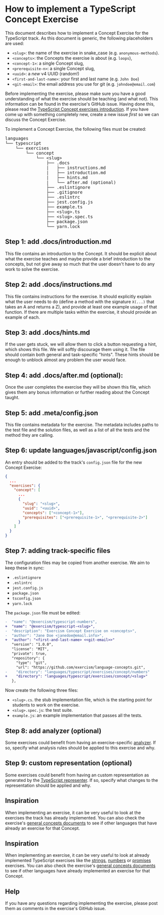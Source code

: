 # How to implement a TypeScript Concept Exercise

This document describes how to implement a Concept Exercise for the TypeScript track. As this document is generic, the following placeholders are used:

- `<slug>`: the name of the exercise in snake_case (e.g. `anonymous-methods`).
- `<concepts>`: the Concepts the exercise is about (e.g. `loops`),
- `<concept-1>`: a single Concept slug,
- `<prerequisite-n>`: a single Concept slug,
- `<uuid>`: a _new_ v4 UUID (random!)
- `<first-and-last-name>`: your first and last name (e.g. `John Doe`)
- `<git-email>`: the email address you use for git (e.g. `johndoe@email.com`)

Before implementing the exercise, please make sure you have a good understanding of what the exercise should be teaching (and what not). This information can be found in the exercise's GitHub issue. Having done this, please read the [TypeScript Concept exercises introduction][concept-exercises]. If you have come up with something completely new, create a new issue _first_ so we can discuss the Concept Exercise.

To implement a Concept Exercise, the following files must be created:

<pre>
languages
└── typescript
    └── exercises
        └── concept
            └── &lt;slug&gt;
                ├── .docs
                |   ├── instructions.md
                |   ├── introduction.md
                |   ├── hints.md
                |   └── after.md (optional)
                ├── .eslintignore
                ├── .gitignore
                ├── .eslintrc
                ├── jest.config.js
                ├── example.ts
                ├── &lt;slug&gt;.ts
                ├── &lt;slug&gt;.spec.ts
                ├── package.json
                └── yarn.lock
</pre>

## Step 1: add .docs/introduction.md

This file contains an introduction to the Concept. It should be explicit about what the exercise teaches and maybe provide a brief introduction to the concepts, but not give away so much that the user doesn't have to do any work to solve the exercise.

## Step 2: add .docs/instructions.md

This file contains instructions for the exercise. It should explicitly explain what the user needs to do (define a method with the signature `X(...)` that takes an A and returns a Z), and provide at least one example usage of that function. If there are multiple tasks within the exercise, it should provide an example of each.

## Step 3: add .docs/hints.md

If the user gets stuck, we will allow them to click a button requesting a hint, which shows this file. We will softly discourage them using it. The file should contain both general and task-specific "hints". These hints should be enough to unblock almost any problem the user would face.

## Step 4: add .docs/after.md (optional):

Once the user completes the exercise they will be shown this file, which gives them any bonus information or further reading about the Concept taught.

## Step 5: add .meta/config.json

This file contains metadata for the exercise. The metadata includes paths to the test file and the solution files, as well as a list of all the tests and the method they are calling.

## Step 6: update languages/javascript/config.json

An entry should be added to the track's `config.json` file for the new Concept Exercise:

```json
{
  ...
  "exercises": {
    "concept": [
      ...
      {
        "slug": "<slug>",
        "uuid": "<uuid>",
        "concepts": ["<concept-1>"],
        "prerequisites": ["<prerequisite-1>", "<prerequisite-2>"]
      }
    ]
  }
}
```

## Step 7: adding track-specific files

The configuration files may be copied from another exercise. We aim to keep these in sync:

- `.eslintignore`
- `.eslintrc`
- `jest.config.js`
- `package.json`
- `tsconfig.json`
- `yarn.lock`

The `package.json` file must be edited:

```diff
-  "name": "@exercism/typescript-numbers",
+  "name": "@exercism/typescript-<slug>",
-  "description": "Exercism Concept Exercise on <concepts>",
-  "author": "Jane Doe <janedoe@email.info>",
+  "author": "<first-and-last-name> <<git-email>>"
   "version": "1.0.0",
   "license": "MIT",
   "private": true,
   "repository": {
     "type": "git",
     "url": "https://github.com/exercism/language-concepts.git",
-    "directory": "languages/typescript/exercises/concept/numbers"
+    "directory": "languages/typescript/exercises/concept/<slug>"
   },
```

Now create the following three files:

- `<slug>.cs`. the stub implementation file, which is the starting point for students to work on the exercise.
- `<slug>.spec.js`: the test suite.
- `example.js`: an example implementation that passes all the tests.

## Step 8: add analyzer (optional)

Some exercises could benefit from having an exercise-specific [analyzer][analyzer]. If so, specify what analysis rules should be applied to this exercise and why.

## Step 9: custom representation (optional)

Some exercises could benefit from having an custom representation as generated by the [TypeScript representer][representer]. If so, specify what changes to the representation should be applied and why.

## Inspiration

When implementing an exercise, it can be very useful to look at the exercises the track has already implemented. You can also check the exercise's [general concepts documents][reference] to see if other languages that have already an exercise for that Concept.

## Inspiration

When implementing an exercise, it can be very useful to look at already implemented TypeScript exercises like the [strings][concept-exercise-strings], [numbers][concept-exercise-numbers] or [promises][concept-exercise-promises] exercises. You can also check the exercise's [general concepts documents][reference] to see if other languages have already implemented an exercise for that Concept.

## Help

If you have any questions regarding implementing the exercise, please post them as comments in the exercise's GitHub issue.

[analyzer]: https://github.com/exercism/typescript-analyzer
[representer]: https://github.com/exercism/typescript-representer
[concept-exercises]: ../exercises/concept/README.md
[how-to-implement-a-concept-exercise]: ../../../docs/maintainers/generic-how-to-implement-a-concept-exercise.md
[concept-exercise-strings]: ../exercises/concept/strings.md
[concept-exercise-numbers]: ../exercises/concept/numbers.md
[concept-exercise-promises]: ../exercises/concept/promises.md
[reference]: ../../../reference/README.md
